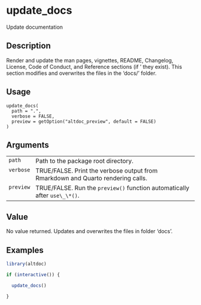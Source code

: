
# update_docs

Update documentation

## Description

Render and update the man pages, vignettes, README, Changelog, License,
Code of Conduct, and Reference sections (if ’ they exist). This section
modifies and overwrites the files in the ‘docs/’ folder.

## Usage

<pre><code class='language-R'>update_docs(
  path = ".",
  verbose = FALSE,
  preview = getOption("altdoc_preview", default = FALSE)
)
</code></pre>

## Arguments

<table>
<tr>
<td style="white-space: nowrap; font-family: monospace; vertical-align: top">
<code id="update_docs_:_path">path</code>
</td>
<td>
Path to the package root directory.
</td>
</tr>
<tr>
<td style="white-space: nowrap; font-family: monospace; vertical-align: top">
<code id="update_docs_:_verbose">verbose</code>
</td>
<td>
TRUE/FALSE. Print the verbose output from Rmarkdown and Quarto rendering
calls.
</td>
</tr>
<tr>
<td style="white-space: nowrap; font-family: monospace; vertical-align: top">
<code id="update_docs_:_preview">preview</code>
</td>
<td>
TRUE/FALSE. Run the <code>preview()</code> function automatically after
<code style="white-space: pre;">⁠use\_\*()⁠</code>.
</td>
</tr>
</table>

## Value

No value returned. Updates and overwrites the files in folder ‘docs’.

## Examples

``` r
library(altdoc)

if (interactive()) {

  update_docs()

}
```
